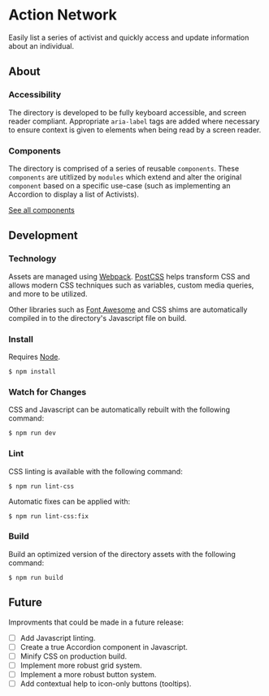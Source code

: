 # Action Network

Easily list a series of activist and quickly access and update information about an individual.

## About

### Accessibility

The directory is developed to be fully keyboard accessible, and screen reader compliant. Appropriate `aria-label` tags are added where necessary to ensure context is given to elements when being read by a screen reader.

### Components

The directory is comprised of a series of reusable `components`. These `components` are utitlized by `modules` which extend and alter the original `component` based on a specific use-case (such as implementing an Accordion to display a list of Activists).

[See all components](https://spencerfinnell.github.io/actionnetwork/components.html)

## Development

### Technology

Assets are managed using [Webpack](https://webpack.js.org/). [PostCSS](https://postcss.org/) helps transform CSS and allows modern CSS techniques such as variables, custom media queries, and more to be utilized.

Other libraries such as [Font Awesome](https://fontawesome.com/) and CSS shims are automatically compiled in to the directory's Javascript file on build.

### Install

Requires [Node](https://nodejs.org/en/).

```
$ npm install
```

### Watch for Changes

CSS and Javascript can be automatically rebuilt with the following command:

```
$ npm run dev
```

### Lint

CSS linting is available with the following command:

```
$ npm run lint-css
```

Automatic fixes can be applied with:

```
$ npm run lint-css:fix
```

### Build

Build an optimized version of the directory assets with the following command:

```
$ npm run build
```

## Future

Improvments that could be made in a future release:

- [ ] Add Javascript linting.
- [ ] Create a true Accordion component in Javascript.
- [ ] Minify CSS on production build.
- [ ] Implement more robust grid system.
- [ ] Implement a more robust button system.
- [ ] Add contextual help to icon-only buttons (tooltips).
